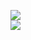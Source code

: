 [![](https://img.shields.io/badge/Made%20With-Github%20Spray-lightgrey.svg?style=for-the-badge&logo=github)](https://github.com/Annihil/github-spray#29645)  
[![](https://i.imgur.com/2DrTn0Z.gif)](https://github.com/Annihil/github-spray)